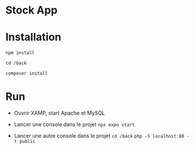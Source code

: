 # Stock App

# Installation

```npm install```

```cd /back```

```composer install```

# Run

- Ouvrir XAMP, start Apache et MySQL

- Lancer une console dans le projet
```npx expo start```

- Lancer une autre console dans le projet
```cd /back```
```php -S localhost:80 -t public```